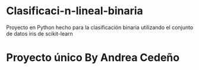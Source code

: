 # Clasificaci-n-lineal-binaria
Proyecto en Python hecho para la clasificación binaria utilizando el conjunto de datos iris de scikit-learn
# Proyecto único By Andrea Cedeño